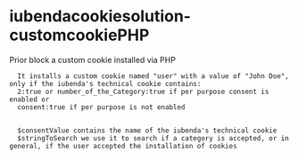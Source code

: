 # iubendacookiesolution-customcookiePHP
 Prior block a custom cookie installed via PHP
 
      It installs a custom cookie named "user" with a value of "John Doe", only if the iubenda's technical cookie contains:
      2:true or number_of_the_Category:true if per purpose consent is enabled or
      consent:true if per purpose is not enabled
      

      $consentValue contains the name of the iubenda's technical cookie
      $stringToSearch we use it to search if a category is accepted, or in general, if the user accepted the installation of cookies
